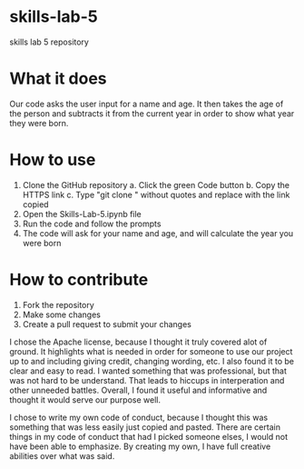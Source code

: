 # skills-lab-5
skills lab 5 repository

# What it does
Our code asks the user input for a name and age. It then takes the age of the person and subtracts it from the current year in order to show what year they were born.

# How to use
1. Clone the GitHub repository
    a. Click the green Code button
    b. Copy the HTTPS link
    c. Type "git clone <link>" without quotes and replace <link> with the link copied
2. Open the Skills-Lab-5.ipynb file
3. Run the code and follow the prompts
4. The code will ask for your name and age, and will calculate the year you were born

# How to contribute
1. Fork the repository
2. Make some changes
3. Create a pull request to submit your changes 


I chose the Apache license, because I thought it truly covered alot of ground. It highlights what is needed in order for someone to use our project up to and including giving credit, changing wording, etc. I also found it to be clear and easy to read. I wanted something that was professional, but that was not hard to be understand. That leads to hiccups in interperation and other unneeded battles. Overall, I found it useful and informative and thought it would serve our purpose well. 

I chose to write my own code of conduct, because I thought this was something that was less easily just copied and pasted. There are certain things in my code of conduct that had I picked someone elses, I would not have been able to emphasize. By creating my own, I have full creative abilities over what was said. 
